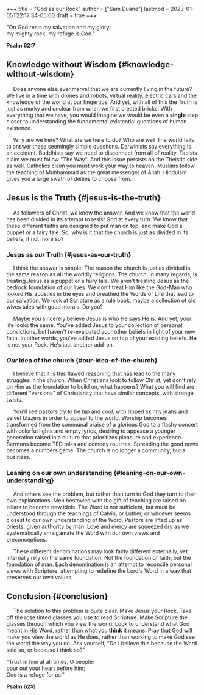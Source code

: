 +++
title = "God as our Rock"
author = ["Sam Duane"]
lastmod = 2023-01-05T22:17:34-05:00
draft = true
+++

<div class="verse">
"On God rests my salvation and my glory;<br />
my mighty rock, my refuge is God."<br />

**Psalm 62:7**<br />

</div>


## Knowledge without Wisdom {#knowledge-without-wisdom}

&emsp; Does anyone else ever marvel that we are currently living in the future?
We live in a time with drones and robots, virtual reality, electric cars and
the knowledge of the world at our fingertips. And yet, with all of this the
Truth is just as murky and unclear from when we first created bricks. With
everything that we have, you would imagine we would be even a **single** step closer
to understanding the fundamental existential questions of human existence.

&emsp; Why are we here? What are we here to do? Who are we? The world
fails to answer these seemingly simple questions. Darwinists say everything is an
accident. Buddhists say we need to disconnect from all of reality. Taoists claim
we must follow "The Way". And this issue persists on the Theistic side as well.
Catholics claim you must work your way to heaven. Muslims follow the teaching of
Muhhammad as the great messenger of Allah. Hinduism gives you a large swath of
deities to choose from.


## Jesus is the Truth {#jesus-is-the-truth}

&emsp; As followers of Christ, we know the answer. And we know that the world has
been divided in its attempt to resist God at every turn. We know that these
different faiths are designed to put man on top, and make God a puppet or a
fairy tale. So, why is it that the church is just as divided in its beliefs, if
not more so?


### Jesus as _our_ Truth {#jesus-as-our-truth}

&emsp; I think the answer is simple. The reason the church is just as divided is
the same reason as all the worldly religions. The church, in many regards, is
treating Jesus as a puppet or a fairy tale. We aren't treating Jesus as the
bedrock foundation of our lives. We don't treat Him like the
God-Man who looked His apostles in the eyes and breathed the Words of Life that
lead to our salvation. We look at Scripture as a rule book, maybe a collection
of old wives tales with good morals. Do you?

&emsp; Maybe you sincerely believe Jesus is who He says He is. And yet, your life looks the same. You've added Jesus to
your collection of personal convictions, but haven't re-evaluated your other beliefs in light of your new faith. In
other words, you've added Jesus on top of your existing beliefs. He is not your Rock. He's just another add-on.


### _Our_ idea of the church {#our-idea-of-the-church}

&emsp; I believe that it is this flawed reasoning that has lead to the many
struggles in the church. When Christians look to follow Christ, yet don't rely
on Him as the foundation to build on, what happens? What you will find are
different "versions" of Christianity that have similar concepts, with strange
twists.

&emsp; You'll see pastors try to be _hip_ and _cool_, with ripped skinny jeans and
velvet blazers in order to appeal to the world. Worship becomes transformed from the
communal praise of a glorious God to a flashy concert with colorful lights and
empty lyrics, desiring to appease a younger generation raised in a culture that
prioritizes pleasure and experience. Sermons become TED talks and comedy
routines. Spreading the good news becomes a numbers game. The church is no
longer a community, but a business.


### Leaning on our own understanding {#leaning-on-our-own-understanding}

&emsp; And others see the problem, but rather than turn to God they turn to their
own explanations. Men bestowed with the gift of teaching are raised on pillars
to become new idols. The Word is not sufficient, but must be understood through
the teachings of Calvin, or Luther, or whoever seems closest to our own
understanding of the Word. Pastors are lifted up as priests, given authority by
man. Love and mercy are squeezed dry as we systematically amalgamate the Word
with our own views and preconceptions.

&emsp; These different denominations may look fairly different externally, yet
internally rely on the same foundation. Not the foundation of faith, but the
foundation of man. Each denomination is an attempt to reconcile personal views
with Scripture, attempting to redefine the Lord's Word in a way that preserves
our own values.


## Conclusion {#conclusion}

&emsp; The solution to this problem is quite clear. Make Jesus your Rock. Take off
the rose tinted glasses you use to read Scripture. Make Scripture the glasses
through which you view the world. Look to understand what God meant in His Word,
rather than what you **think** it means. Pray that God will make you view the
world as He does, rather than working to make God see the world the way you do.
Ask yourself, "Do I believe this because the Word said so, or because I think so?"

<div class="verse">
"Trust in him at all times, O people;<br />
pour out your heart before him;<br />
God is a refuge for us."<br />

**Psalm 62:8**<br />

</div>
